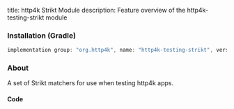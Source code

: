 title: http4k Strikt Module
description: Feature overview of the http4k-testing-strikt module

### Installation (Gradle)

```groovy
implementation group: "org.http4k", name: "http4k-testing-strikt", version: "4.25.15.0"
```

### About

A set of Strikt matchers for use when testing http4k apps.

#### Code [<img class="octocat"/>](https://github.com/http4k/http4k/blob/master/src/docs/guide/reference/strikt/example.kt)

<script src="https://gist-it.appspot.com/https://github.com/http4k/http4k/blob/master/src/docs/guide/reference/strikt/example.kt"></script>

[http4k]: https://http4k.org
